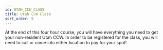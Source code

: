 ```yaml
---
id: UTAH_CCW_CLASS
title: Utah CCW Class
sort_order: 9
---
```

At the end of this four hour course, you will have everything you need to get your non-resident Utah CCW. 
In order to be registered for the class, you will need to call or come into either location to pay for your spot!
